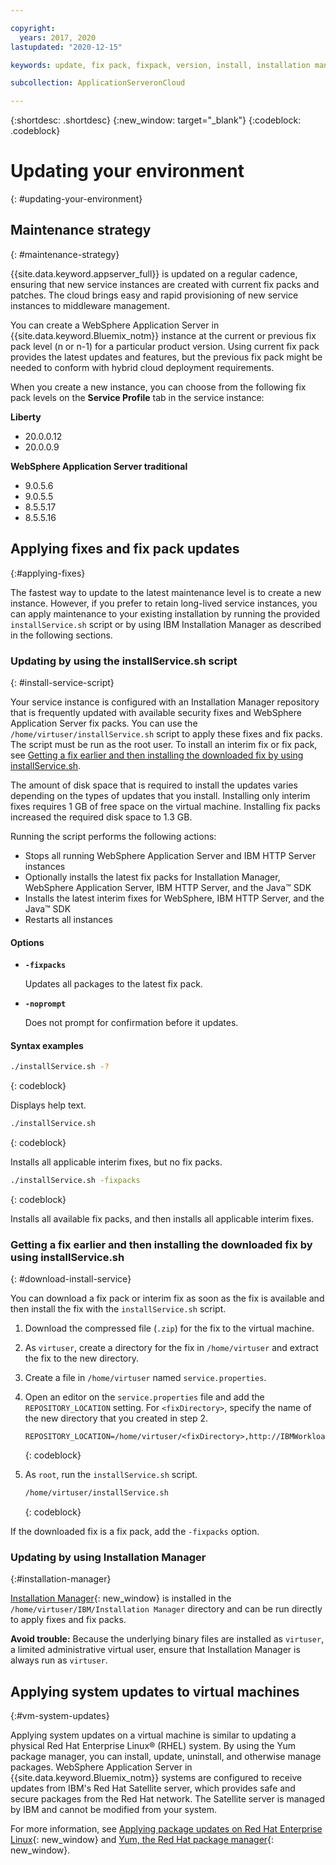 ```yaml
---

copyright:
  years: 2017, 2020
lastupdated: "2020-12-15"

keywords: update, fix pack, fixpack, version, install, installation manager, im, maintenance

subcollection: ApplicationServeronCloud

---
```


{:shortdesc: .shortdesc}
{:new_window: target="_blank"}
{:codeblock: .codeblock}

# Updating your environment
{: #updating-your-environment}

## Maintenance strategy
{: #maintenance-strategy}

{{site.data.keyword.appserver_full}} is updated on a regular cadence, ensuring that new service instances are created with current fix packs and patches. The cloud brings easy and rapid provisioning of new service instances to middleware management.

You can create a WebSphere Application Server in {{site.data.keyword.Bluemix_notm}} instance at the current or previous fix pack level (n or n-1) for a particular product version. Using current fix pack provides the latest updates and features, but the previous fix pack might be needed to conform with hybrid cloud deployment requirements.

When you create a new instance, you can choose from the following fix pack levels on the **Service Profile** tab in the service instance:

**Liberty**
  * 20.0.0.12
  * 20.0.0.9

**WebSphere Application Server traditional**
  * 9.0.5.6
  * 9.0.5.5
  * 8.5.5.17
  * 8.5.5.16

## Applying fixes and fix pack updates
{:#applying-fixes}

The fastest way to update to the latest maintenance level is to create a new instance. However, if you prefer to retain long-lived service instances, you can apply maintenance to your existing installation by running the provided `installService.sh` script or by using IBM Installation Manager as described in the following sections.

### Updating by using the installService.sh script
{: #install-service-script}

Your service instance is configured with an Installation Manager repository that is frequently updated with available security fixes and WebSphere Application Server fix packs. You can use the `/home/virtuser/installService.sh` script to apply these fixes and fix packs. The script must be run as the root user. To install an interim fix or fix pack, see [Getting a fix earlier and then installing the downloaded fix by using installService.sh](#download-install-service).

The amount of disk space that is required to install the updates varies depending on the types of updates that you install. Installing only interim fixes requires 1 GB of free space on the virtual machine. Installing fix packs increased the required disk space to 1.3 GB.

Running the script performs the following actions:

* Stops all running WebSphere Application Server and IBM HTTP Server instances
* Optionally installs the latest fix packs for Installation Manager, WebSphere Application Server, IBM HTTP Server, and the Java&trade; SDK
* Installs the latest interim fixes for WebSphere, IBM HTTP Server, and the Java&trade; SDK
* Restarts all instances

#### Options
* **`-fixpacks`**

    Updates all packages to the latest fix pack.
* **`-noprompt`**

    Does not prompt for confirmation before it updates.

#### Syntax examples

```sh
./installService.sh -?
```
{: codeblock}

Displays help text.


```sh
./installService.sh
```
{: codeblock}

Installs all applicable interim fixes, but no fix packs.


```sh
./installService.sh -fixpacks
```
{: codeblock}

Installs all available fix packs, and then installs all applicable interim fixes.

### Getting a fix earlier and then installing the downloaded fix by using installService.sh
{: #download-install-service}

You can download a fix pack or interim fix as soon as the fix is available and then install the fix with the `installService.sh` script.

1. Download the compressed file (`.zip`) for the fix to the virtual machine.
2. As `virtuser`, create a directory for the fix in `/home/virtuser` and extract the fix to the new directory.
3. Create a file in `/home/virtuser` named `service.properties`.
4. Open an editor on the `service.properties` file and add the `REPOSITORY_LOCATION` setting. For `<fixDirectory>`, specify the name of the new directory that you created in step 2.

   ```
   REPOSITORY_LOCATION=/home/virtuser/<fixDirectory>,http://IBMWorkloadDeployer:8585/IMRepository/Compo
   ```
   {: codeblock}

5. As `root`, run the `installService.sh` script.

   ```sh
   /home/virtuser/installService.sh
   ```
   {: codeblock}

  If the downloaded fix is a fix pack, add the `-fixpacks` option.

### Updating by using Installation Manager
{:#installation-manager}

[Installation Manager](https://www.ibm.com/support/knowledgecenter/SSDV2W_1.8.5/){: new_window} is installed in the `/home/virtuser/IBM/Installation Manager` directory and can be run directly to apply fixes and fix packs.

**Avoid trouble:** Because the underlying binary files are installed as `virtuser`, a limited administrative virtual user, ensure that Installation Manager is always run as `virtuser`.

## Applying system updates to virtual machines
{:#vm-system-updates}

Applying system updates on a virtual machine is similar to updating a physical Red Hat Enterprise Linux&reg; (RHEL) system. By using the Yum package manager, you can install, update, uninstall, and otherwise manage packages. WebSphere Application Server in {{site.data.keyword.Bluemix_notm}} systems are configured to receive updates from IBM's Red Hat Satellite server, which provides safe and secure packages from the Red Hat network. The Satellite server is managed by IBM and cannot be modified from your system.

For more information, see [Applying package updates on Red Hat Enterprise Linux](https://access.redhat.com/articles/11258#rhel6){: new_window} and [Yum, the Red Hat package manager](https://access.redhat.com/documentation/en-US/Red_Hat_Enterprise_Linux/6/html/Deployment_Guide/ch-yum.html){: new_window}.
